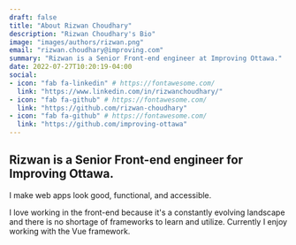 ```yaml
---
draft: false
title: "About Rizwan Choudhary"
description: "Rizwan Choudhary's Bio"
image: "images/authors/rizwan.png"
email: "rizwan.choudhary@improving.com"
summary: "Rizwan is a Senior Front-end engineer at Improving Ottawa."
date: 2022-07-27T10:20:19-04:00
social:
- icon: "fab fa-linkedin" # https://fontawesome.com/
  link: "https://www.linkedin.com/in/rizwanchoudhary/"
- icon: "fab fa-github" # https://fontawesome.com/
  link: "https://github.com/rizwan-choudhary"
- icon: "fab fa-github" # https://fontawesome.com/
  link: "https://github.com/improving-ottawa"
---
```


## Rizwan is a Senior Front-end engineer for Improving Ottawa. 

I make web apps look good, functional, and accessible.
 

I love working in the front-end because it's a constantly evolving landscape and there is no shortage of frameworks to learn and utilize. Currently I enjoy working with the Vue framework.
  